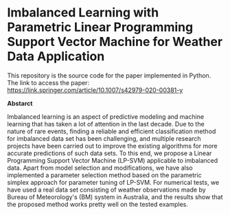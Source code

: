 # Imbalanced Learning with Parametric Linear Programming Support Vector Machine for Weather Data Application
This repository is the source code for the paper implemented in Python. 
The link to access the paper: https://link.springer.com/article/10.1007/s42979-020-00381-y

**Abstarct**

Imbalanced learning is an aspect of predictive modeling and machine learning that has taken a lot of attention in the last decade. Due to the nature of rare events, finding a reliable and efficient classification method for imbalanced data set has been challenging, and multiple research projects have been carried out to improve the existing algorithms for more accurate predictions of such data sets.  To this end, we propose a Linear Programming Support Vector Machine (LP-SVM) applicable to imbalanced data. Apart from model selection and modifications, we have also implemented a parameter selection method based on the parametric simplex approach for parameter tuning of LP-SVM. For numerical tests, we have used a real data set consisting of weather observations made by Bureau of Meteorology's (BM) system in Australia, and the results show that the proposed method works pretty well on the  tested examples. 
